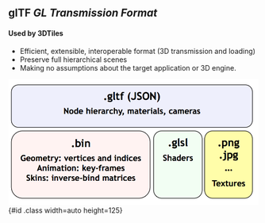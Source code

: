 ## glTF *GL Transmission Format*
#### Used by 3DTiles

* Efficient, extensible, interoperable format (3D transmission and loading)
* Preserve full hierarchical scenes 
* Making no assumptions about the target application or 3D engine.  

![flux glTF](../images/flux_glTF.png){#id .class width=auto height=125} 

